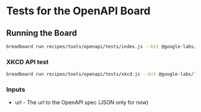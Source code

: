 # Tests for the OpenAPI Board

## Running the Board

```bash
breadboard run recipes/tools/openapi/tests/index.js --kit @google-labs/llm-starter --kit @google-labs/core-kit -i "{\"url\":\"https://api.apis.guru/v2/specs/apis.guru/2.2.0/openapi.json\"}"
```

### XKCD API test

```bash
breadboard run recipes/tools/openapi/tests/xkcd.js --kit @google-labs/llm-starter --kit @google-labs/core-kit -i "{\"url\":\"https://api.apis.guru/v2/specs/xkcd.com/1.0.0/openapi.json\"}"
```

### Inputs

- url - The url to the OpenAPI spec (JSON only for now)
